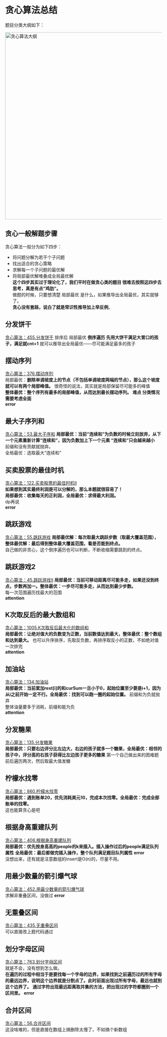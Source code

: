 # 贪心算法总结

题目分类大纲如下：             

<img src='https://code-thinking-1253855093.file.myqcloud.com/pics/20210917104315.png' width=600 alt='贪心算法大纲'> </img></div>  

## 贪心一般解题步骤  
贪心算法一般分为如下四步：   
* 将问题分解为若干个子问题   
* 找出适合的贪心策略   
* 求解每一个子问题的最优解   
* 将局部最优解堆叠成全局最优解   
**这个四步其实过于理论化了，我们平时在做贪心类的题目 很难去按照这四步去思考，真是有点“鸡肋”。**    
做题的时候，只要想清楚 局部最优 是什么，如果推导出全局最优，其实就够了。    
**贪心没有套路，说白了就是常识性推导加上举反例**。    
## 分发饼干
[贪心算法：455.分发饼干](./problems/0455.分发饼干.md)
排序后 局部最优 **倒序遍历** **先用大饼干满足大胃口的孩子，满足就cnt+1** 就可以推导出全局最优——尽可能满足最多的孩子    
## 摆动序列
[贪心算法：376.摆动序列](./problems/0376.摆动序列.md)  
局部最优：**删除单调坡度上的节点（不包括单调坡度两端的节点），那么这个坡度就可以有两个局部峰值。** 很奇怪的说法，其实就是局部保留尽可能多的峰值  
**整体最优：整个序列有最多的局部峰值，从而达到最长摆动序列。**
**难点 分类情况需要考虑全面**   
**error**  
## 最大子序列和
[贪心算法：53.最大子序和](./problems/0053.最大子序和.md)
**局部最优：当前“连续和”为负数的时候立刻放弃，从下一个元素重新计算“连续和”，因为负数加上下一个元素 “连续和”只会越来越小**  
前缀和没有贡献就抛弃。  
全局最优：选取最大“连续和”  
## 买卖股票的最佳时机
[贪心算法：122.买卖股票的最佳时机II](./problems/0122.买卖股票的最佳时机II.md)  
**如果想到其实最终利润是可以分解的，那么本题就很容易了！**  
**局部最优：收集每天的正利润，全局最优：求得最大利润。**   
dp再说  
**error**
## 跳跃游戏
[贪心算法：55.跳跃游戏](./problems/0055.跳跃游戏.md)
**局部最优解：每次取最大跳跃步数（取最大覆盖范围），整体最优解：最后得到整体最大覆盖范围，看是否能到终点。**  
自己做的非贪心，这个倒序遍历也可以判断，不断收缩需要跳到的终点。  
## 跳跃游戏2
[贪心算法：45.跳跃游戏II](./problems/0045.跳跃游戏II.md)
**局部最优：当前可移动距离尽可能多走，如果还没到终点，步数再加一。整体最优：一步尽可能多走，从而达到最少步数。**  
每一次范围遍历找最大的范围  
**attention**  
## K次取反后的最大数组和
[贪心算法：1005.K次取反后最大化的数组和](./problems/1005.K次取反后最大化的数组和.md)  
**局部最优：让绝对值大的负数变为正数，当前数值达到最大，整体最优：整个数组和达到最大。**
也可以升序排序，先取反负数，再排序取反小的正数，不如绝对值一次排完    
**attention**  
## 加油站
 [贪心算法：134.加油站](./problems/0134.加油站.md)  
 **局部最优：当前累加rest[i]的和curSum一旦小于0，起始位置至少要是i+1，因为从i之前开始一定不行。全局最优：找到可以跑一圈的起始位置。**
 前缀和为负就抛弃  
 整体油量要多于消耗，前缀和能为负  
 **attention**  
 ## 分发糖果
 [贪心算法：135.分发糖果](./problems/0135.分发糖果.md)  
 **局部最优：只要右边评分比左边大，右边的孩子就多一个糖果，全局最优：相邻的孩子中，评分高的右孩子获得比左边孩子更多的糖果**
 第一个自己做出来的困难题  
 前后遍历两次，然后取最大值发糖  
## 柠檬水找零
[贪心算法：860.柠檬水找零](./problems/0860.柠檬水找零.md)  
**局部最优：遇到账单20，优先消耗美元10，完成本次找零。全局最优：完成全部账单的找零。**  
这也能算贪心是吧  
## 根据身高重建队列
[贪心算法：406.根据身高重建队列](./problems/0406.根据身高重建队列.md)  
**局部最优：优先按身高高的people的k来插入。插入操作过后的people满足队列属性**
**全局最优：最后都做完插入操作，整个队列满足题目队列属性**
**error**  
没想出来，还有就是注意数组的insert是O(n)的，尽量不用。  
## 用最少数量的箭引爆气球
[贪心算法：452.用最少数量的箭引爆气球](./problems/0452.用最少数量的箭引爆气球.md)  
求解非重叠区间，没做过
**error**  
## 无重叠区间
[贪心算法：435.无重叠区间](./problems/0435.无重叠区间.md)  
可以直接改上题代码通过  
## 划分字母区间
[贪心算法：763.划分字母区间](./problems/0763.划分字母区间.md)  
就是不会，没有想到怎么做。  
**在遍历的过程中相当于是要找每一个字母的边界，如果找到之前遍历过的所有字母的最远边界，说明这个边界就是分割点了。此时前面出现过所有字母，最远也就到这个边界了。**
**通过字符出现最远距离取并集的方法，把出现过的字符都圈到一个区间里。**
**error**  
## 合并区间
[贪心算法：56.合并区间](./problems/0056.合并区间.md)  
这没啥难的，但是直接在数组上搞删除太慢了，不如搞个新数组  


